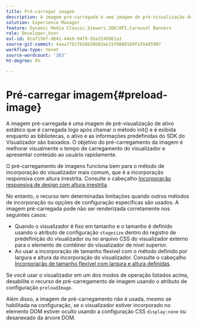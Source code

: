 ```yaml
---
title: Pré-carregar imagem
description: A imagem pré-carregada é uma imagem de pré-visualização de ativo estático que é carregada logo após chamar o método init() e é exibida enquanto as bibliotecas, o ativo e as informações predefinidas do SDK do Visualizador são baixados. O objetivo do pré-carregamento da imagem é melhorar visualmente o tempo de carregamento do visualizador e apresentar conteúdo ao usuário rapidamente.
solution: Experience Manager
feature: Dynamic Media Classic,Viewers,SDK/API,Carousel Banners
role: Developer,User
exl-id: 8caf156f-d641-44e9-94f9-5ba3245061a3
source-git-commit: 4aaa77b1fb58b30b02ee15f6080169fa354d5907
workflow-type: tm+mt
source-wordcount: '263'
ht-degree: 0%

---
```


# Pré-carregar imagem{#preload-image}

A imagem pré-carregada é uma imagem de pré-visualização de ativo estático que é carregada logo após chamar o método init() e é exibida enquanto as bibliotecas, o ativo e as informações predefinidas do SDK do Visualizador são baixados. O objetivo do pré-carregamento da imagem é melhorar visualmente o tempo de carregamento do visualizador e apresentar conteúdo ao usuário rapidamente.

O pré-carregamento de imagens funciona bem para o método de incorporação do visualizador mais comum, que é a incorporação responsiva com altura irrestrita. Consulte o cabeçalho [Incorporação responsiva de design com altura irrestrita](../../c-html5-aem-asset-viewers/c-html5-aem-carousel/c-html5-aem-carousel.md#concept-b44f1df3c1c64d4e8b5565e7736bf95e).

No entanto, o recurso tem determinadas limitações quando outros métodos de incorporação ou opções de configuração específicas são usados. A imagem pré-carregada pode não ser renderizada corretamente nos seguintes casos:

* Quando o visualizador é fixo em tamanho e o tamanho é definido usando o atributo de configuração `stagesize` dentro do registro de predefinição do visualizador ou no arquivo CSS do visualizador externo para o elemento de contêiner do visualizador de nível superior.
* Ao usar a incorporação de tamanho flexível com o método definido por largura e altura da incorporação do visualizador. Consulte o cabeçalho [Incorporação de tamanho flexível com largura e altura definidas](../../c-html5-aem-asset-viewers/c-html5-aem-interactive-images/c-html5-aem-interactive-images.md#section-6bb5d3c502544ad18a58eafe12a13435).

Se você usar o visualizador em um dos modos de operação listados acima, desabilite o recurso de pré-carregamento de imagem usando o atributo de configuração `preloadImage`.

Além disso, a imagem de pré-carregamento não é usada, mesmo se habilitada na configuração, se o visualizador estiver incorporado no elemento DOM estiver oculto usando a configuração CSS `display:none` ou desanexado da árvore DOM.
